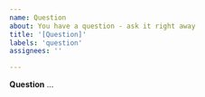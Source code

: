 ```yaml
---
name: Question
about: You have a question - ask it right away
title: '[Question]'
labels: 'question'
assignees: ''

---
```


**Question**
...
